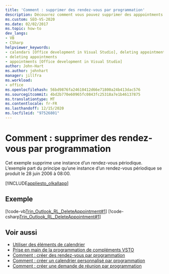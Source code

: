 ```yaml
---
title: 'Comment : supprimer des rendez-vous par programmation'
description: Découvrez comment vous pouvez supprimer des apppointments par programmation dans Microsoft Outlook. Cet exemple supprime une instance d’un rendez-vous périodique.
ms.custom: SEO-VS-2020
ms.date: 02/02/2017
ms.topic: how-to
dev_langs:
- VB
- CSharp
helpviewer_keywords:
- calendars [Office development in Visual Studio], deleting appointments
- deleting appointments
- appointments [Office development in Visual Studio]
author: John-Hart
ms.author: johnhart
manager: jillfra
ms.workload:
- office
ms.openlocfilehash: 56bd9876fa24610412d66e71800a24b413dac576
ms.sourcegitcommit: 4bd2b770e60965fc0843fc25318a7e1b46137875
ms.translationtype: MT
ms.contentlocale: fr-FR
ms.lasthandoff: 12/15/2020
ms.locfileid: "97526801"
---
```

# <a name="how-to-programmatically-delete-appointments"></a>Comment : supprimer des rendez-vous par programmation
  Cet exemple supprime une instance d’un rendez-vous périodique. L’exemple part du principe qu’une instance d’un rendez-vous périodique se produit le 28 juin 2006 à 08:00.

 [!INCLUDE[appliesto_olkallapp](../vsto/includes/appliesto-olkallapp-md.md)]

## <a name="example"></a>Exemple
 [!code-vb[Trin_Outlook_RL_DeleteAppointment#1](../vsto/codesnippet/VisualBasic/Trin_Outlook_RL_DeleteAppointment/thisaddin.vb#1)]
 [!code-csharp[Trin_Outlook_RL_DeleteAppointment#1](../vsto/codesnippet/CSharp/Trin_Outlook_RL_DeleteAppointment/thisaddin.cs#1)]

## <a name="see-also"></a>Voir aussi
- [Utiliser des éléments de calendrier](../vsto/working-with-calendar-items.md)
- [Prise en main de la programmation de compléments VSTO](../vsto/getting-started-programming-vsto-add-ins.md)
- [Comment : créer des rendez-vous par programmation](../vsto/how-to-programmatically-create-appointments.md)
- [Comment : créer un calendrier personnalisé par programmation](../vsto/how-to-programmatically-create-a-custom-calendar.md)
- [Comment : créer une demande de réunion par programmation](../vsto/how-to-programmatically-create-a-meeting-request.md)
